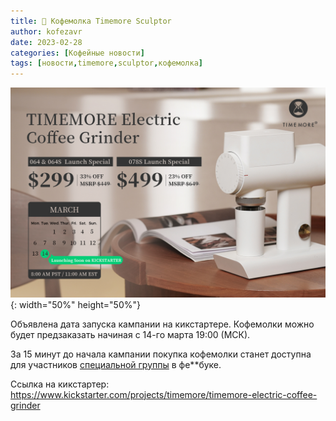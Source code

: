 ```yaml
---
title: 📰 Кофемолка Timemore Sculptor
author: kofezavr
date: 2023-02-28
categories: [Кофейные новости]
tags: [новости,timemore,sculptor,кофемолка]
--- 
```

![Кофемолка Timemore Sculptor](/assets/img/posts/23/02/sculptor.jpg){: width="50%" height="50%"}

Объявлена дата запуска кампании на кикстартере. Кофемолки можно будет предзаказать начиная с 14-го марта 19:00 (МСК).

За 15 минут до начала кампании покупка кофемолки станет доступна для участников [специальной группы](https://www.facebook.com/groups/www.timemore.sculptor) в фе**буке.

Ссылка на кикстартер: https://www.kickstarter.com/projects/timemore/timemore-electric-coffee-grinder